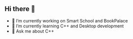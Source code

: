 ## Hi there 👋

- 🔭 I’m currently working on Smart School and BookPalace
- 🌱 I’m currently learning C++ and Desktop development
- 💬 Ask me about C++
